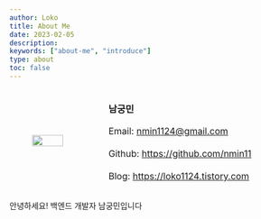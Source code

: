 ```yaml
---
author: Loko
title: About Me
date: 2023-02-05
description:
keywords: ["about-me", "introduce"]
type: about
toc: false
---
```


<div class="row">
  <div class="column">
    <img class="profile-image" src="/about-profile.jpg">
  </div>
  <div class="column">
    <h3>남궁민</h3>
    <div class="contact-info">
      <p>Email: <a href="nmin1124@gmail.com">nmin1124@gmail.com</a></p>
      <p>Github: <a href="https://github.com/nmin11">https://github.com/nmin11</a></p>
      <p>Blog: <a href="https://loko1124.tistory.com">https://loko1124.tistory.com</a></p>
    </div>
  </div>
</div>

안녕하세요! 백엔드 개발자 남궁민입니다

<style>
  .row {
    display: flex;
    flex-wrap: wrap;
    align-items: center;
  }
  
  .column {
    margin: 0 2.5rem;
  }

  .profile-image {
    width: 100%;
    max-width: 12rem;
    height: auto;
    display: block;
    object-fit: cover;
    object-position: center;
  }
  
  .contact-info {
    font-size: 1rem;
    line-height: 1.5;
  }
</style>
